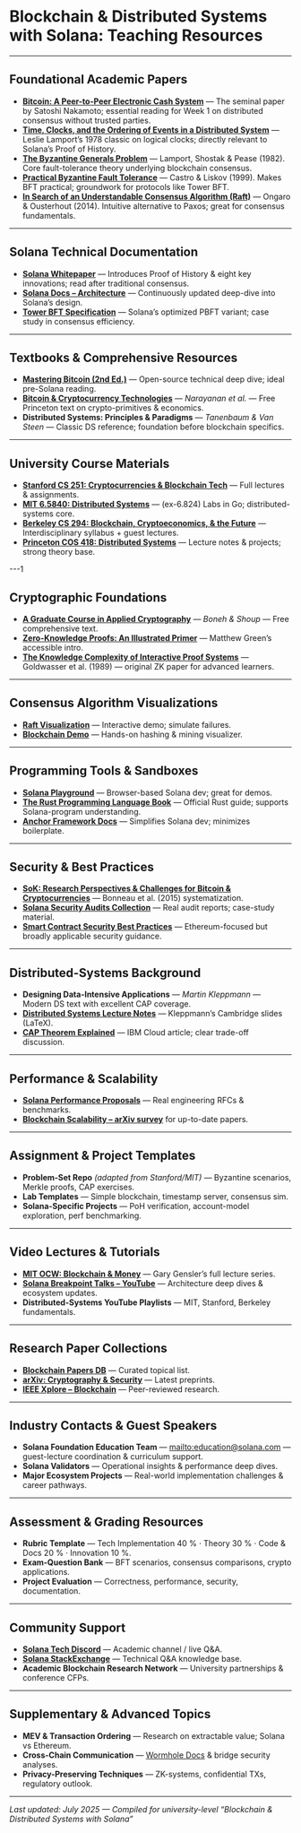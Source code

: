 # Blockchain & Distributed Systems with Solana: Teaching Resources

---

## Foundational Academic Papers

- **[Bitcoin: A Peer-to-Peer Electronic Cash System](https://bitcoin.org/bitcoin.pdf)** — The seminal paper by Satoshi Nakamoto; essential reading for Week 1 on distributed consensus without trusted parties.  
- **[Time, Clocks, and the Ordering of Events in a Distributed System](https://dl.acm.org/doi/10.1145/359545.359563)** — Leslie Lamport’s 1978 classic on logical clocks; directly relevant to Solana’s Proof of History.  
- **[The Byzantine Generals Problem](https://dl.acm.org/doi/10.1145/357172.357176)** — Lamport, Shostak & Pease (1982). Core fault-tolerance theory underlying blockchain consensus.  
- **[Practical Byzantine Fault Tolerance](http://pmg.csail.mit.edu/papers/osdi99.pdf)** — Castro & Liskov (1999). Makes BFT practical; groundwork for protocols like Tower BFT.  
- **[In Search of an Understandable Consensus Algorithm (Raft)](https://raft.github.io/)** — Ongaro & Ousterhout (2014). Intuitive alternative to Paxos; great for consensus fundamentals.

---

## Solana Technical Documentation

- **[Solana Whitepaper](https://solana.com/solana-whitepaper.pdf)** — Introduces Proof of History & eight key innovations; read after traditional consensus.  
- **[Solana Docs – Architecture](https://solana.com/docs/core/clusters)** — Continuously updated deep-dive into Solana’s design.  
- **[Tower BFT Specification](https://docs.anza.xyz/implemented-proposals/tower-bft)** — Solana’s optimized PBFT variant; case study in consensus efficiency.

---

## Textbooks & Comprehensive Resources

- [**Mastering Bitcoin (2nd Ed.)**](https://github.com/bitcoinbook/bitcoinbook) — Open-source technical deep dive; ideal pre-Solana reading.  
- **[Bitcoin & Cryptocurrency Technologies](https://bitcoinbook.cs.princeton.edu/)** — *Narayanan et al.* — Free Princeton text on crypto-primitives & economics.  
- **Distributed Systems: Principles & Paradigms** — *Tanenbaum & Van Steen* — Classic DS reference; foundation before blockchain specifics.

---

## University Course Materials
- **[Stanford CS 251: Cryptocurrencies & Blockchain Tech](https://cs251.stanford.edu/)** — Full lectures & assignments.  
- **[MIT 6.5840: Distributed Systems](https://pdos.csail.mit.edu/6.5840/)** — (ex-6.824) Labs in Go; distributed-systems core.  
- **[Berkeley CS 294: Blockchain, Cryptoeconomics, & the Future](https://berkeley-blockchain.github.io/)** — Interdisciplinary syllabus + guest lectures.  
- **[Princeton COS 418: Distributed Systems](https://www.cs.princeton.edu/courses/archive/fall18/cos418/)** — Lecture notes & projects; strong theory base.

---1

## Cryptographic Foundations
- **[A Graduate Course in Applied Cryptography](https://toc.cryptobook.us/)** — *Boneh & Shoup* — Free comprehensive text.  
- **[Zero-Knowledge Proofs: An Illustrated Primer](https://blog.cryptographyengineering.com/2014/11/27/zero-knowledge-proofs-illustrated-primer/)** — Matthew Green’s accessible intro.  
- **[The Knowledge Complexity of Interactive Proof Systems](https://dl.acm.org/doi/10.1145/22145.22178)** — Goldwasser et al. (1989) — original ZK paper for advanced learners.

---

## Consensus Algorithm Visualizations
- **[Raft Visualization](https://raft.github.io/)** — Interactive demo; simulate failures.  
- **[Blockchain Demo](https://andersbrownworth.com/blockchain/)** — Hands-on hashing & mining visualizer.

---

## Programming Tools & Sandboxes
- **[Solana Playground](https://beta.solpg.io/)** — Browser-based Solana dev; great for demos.  
- **[The Rust Programming Language Book](https://doc.rust-lang.org/book/)** — Official Rust guide; supports Solana-program understanding.  
- **[Anchor Framework Docs](https://book.anchor-lang.com/)** — Simplifies Solana dev; minimizes boilerplate.

---

## Security & Best Practices
- **[SoK: Research Perspectives & Challenges for Bitcoin & Cryptocurrencies](https://www.ieee-security.org/TC/SP2015/papers-archived/6949a104.pdf)** — Bonneau et al. (2015) systematization.  
- **[Solana Security Audits Collection](https://github.com/solana-labs/security-audits)** — Real audit reports; case-study material.  
- **[Smart Contract Security Best Practices](https://consensys.github.io/smart-contract-best-practices/)** — Ethereum-focused but broadly applicable security guidance.

---

## Distributed-Systems Background

- **Designing Data-Intensive Applications** — *Martin Kleppmann* — Modern DS text with excellent CAP coverage.  
- **[Distributed Systems Lecture Notes](https://github.com/ept/dist-sys)** — Kleppmann’s Cambridge slides (LaTeX).  
- **[CAP Theorem Explained](https://www.ibm.com/cloud/learn/cap-theorem)** — IBM Cloud article; clear trade-off discussion.

---

## Performance & Scalability

- **[Solana Performance Proposals](https://github.com/solana-labs/solana/tree/master/docs/src/proposals)** — Real engineering RFCs & benchmarks.  
- [**Blockchain Scalability – arXiv survey**](https://arxiv.org/search/?query=blockchain+scalability&searchtype=all) for up-to-date papers.

---

## Assignment & Project Templates

- **Problem-Set Repo** *(adapted from Stanford/MIT)* — Byzantine scenarios, Merkle proofs, CAP exercises.  
- **Lab Templates** — Simple blockchain, timestamp server, consensus sim.  
- **Solana-Specific Projects** — PoH verification, account-model exploration, perf benchmarking.

---

## Video Lectures & Tutorials
- **[MIT OCW: Blockchain & Money](https://ocw.mit.edu/courses/15-s12-blockchain-and-money-fall-2018/)** — Gary Gensler’s full lecture series.  
- **[Solana Breakpoint Talks – YouTube](https://www.youtube.com/c/SolanaFndn)** — Architecture deep dives & ecosystem updates.  
- **Distributed-Systems YouTube Playlists** — MIT, Stanford, Berkeley fundamentals.

---

## Research Paper Collections
- **[Blockchain Papers DB](https://github.com/decrypto-org/blockchain-papers)** — Curated topical list.  
- **[arXiv: Cryptography & Security](https://arxiv.org/list/cs.CR/recent)** — Latest preprints.  
- **[IEEE Xplore – Blockchain](https://ieeexplore.ieee.org/search/searchresult.jsp?queryText=blockchain)** — Peer-reviewed research.

---

## Industry Contacts & Guest Speakers
- **Solana Foundation Education Team** — <mailto:education@solana.com> — guest-lecture coordination & curriculum support.  
- **Solana Validators** — Operational insights & performance deep dives.  
- **Major Ecosystem Projects** — Real-world implementation challenges & career pathways.

---

## Assessment & Grading Resources
- **Rubric Template** — Tech Implementation 40 % · Theory 30 % · Code & Docs 20 % · Innovation 10 %.  
- **Exam-Question Bank** — BFT scenarios, consensus comparisons, crypto applications.  
- **Project Evaluation** — Correctness, performance, security, documentation.

---

## Community Support
- **[Solana Tech Discord](https://discord.gg/solana)** — Academic channel / live Q&A.  
- **[Solana StackExchange](https://solana.stackexchange.com/)** — Technical Q&A knowledge base.  
- **Academic Blockchain Research Network** — University partnerships & conference CFPs.

---

## Supplementary & Advanced Topics
- **MEV & Transaction Ordering** — Research on extractable value; Solana vs Ethereum.  
- **Cross-Chain Communication** — [Wormhole Docs](https://wormholenetwork.com/) & bridge security analyses.  
- **Privacy-Preserving Techniques** — ZK-systems, confidential TXs, regulatory outlook.

---

_Last updated: July 2025 — Compiled for university-level “Blockchain & Distributed Systems with Solana”_
